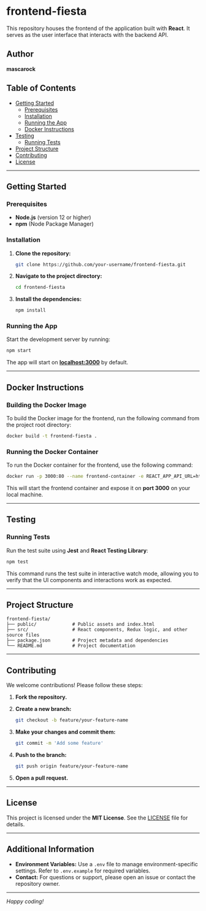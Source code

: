 # frontend-fiesta

This repository houses the frontend of the application built with **React**. It serves as the user interface that interacts with the backend API.

## Author

**mascarock**

## Table of Contents

- [Getting Started](#getting-started)
  - [Prerequisites](#prerequisites)
  - [Installation](#installation)
  - [Running the App](#running-the-app)
  - [Docker Instructions](#docker-instructions)
- [Testing](#testing)
  - [Running Tests](#running-tests)
- [Project Structure](#project-structure)
- [Contributing](#contributing)
- [License](#license)

---

## Getting Started

### Prerequisites

- **Node.js** (version 12 or higher)
- **npm** (Node Package Manager)

### Installation

1. **Clone the repository:**

   ```bash
   git clone https://github.com/your-username/frontend-fiesta.git
   ```

2. **Navigate to the project directory:**

   ```bash
   cd frontend-fiesta
   ```

3. **Install the dependencies:**

   ```bash
   npm install
   ```

### Running the App

Start the development server by running:

```bash
npm start
```

The app will start on **[localhost:3000](http://localhost:3000)** by default.

---

## Docker Instructions

### Building the Docker Image

To build the Docker image for the frontend, run the following command from the project root directory:

```bash
docker build -t frontend-fiesta .
```

### Running the Docker Container

To run the Docker container for the frontend, use the following command:

```bash
docker run -p 3000:80 --name frontend-container -e REACT_APP_API_URL=http://localhost:5005 frontend-fiesta
```

This will start the frontend container and expose it on **port 3000** on your local machine.

---

## Testing

### Running Tests

Run the test suite using **Jest** and **React Testing Library**:

```bash
npm test
```

This command runs the test suite in interactive watch mode, allowing you to verify that the UI components and interactions work as expected.

---

## Project Structure

```
frontend-fiesta/
├── public/             # Public assets and index.html
├── src/                # React components, Redux logic, and other source files
├── package.json        # Project metadata and dependencies
└── README.md           # Project documentation
```

---

## Contributing

We welcome contributions! Please follow these steps:

1. **Fork the repository.**

2. **Create a new branch:**

   ```bash
   git checkout -b feature/your-feature-name
   ```

3. **Make your changes and commit them:**

   ```bash
   git commit -m 'Add some feature'
   ```

4. **Push to the branch:**

   ```bash
   git push origin feature/your-feature-name
   ```

5. **Open a pull request.**

---

## License

This project is licensed under the **MIT License**. See the [LICENSE](LICENSE) file for details.

---

## Additional Information

- **Environment Variables:** Use a `.env` file to manage environment-specific settings. Refer to `.env.example` for required variables.
- **Contact:** For questions or support, please open an issue or contact the repository owner.

---

*Happy coding!*

